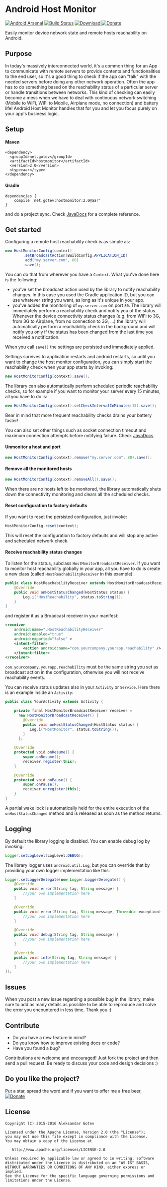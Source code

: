 Android Host Monitor
====================

[![Android Arsenal](https://img.shields.io/badge/Android%20Arsenal-Android%20Host%20Monitor-brightgreen.svg?style=flat)](http://android-arsenal.com/details/1/2626) [![Build Status](https://travis-ci.org/gotev/android-host-monitor.svg?branch=master)](https://travis-ci.org/gotev/android-host-monitor) [ ![Download](https://api.bintray.com/packages/gotev/maven/android-host-monitor/images/download.svg) ](https://bintray.com/gotev/maven/android-host-monitor/_latestVersion) [![Donate](https://www.paypalobjects.com/en_US/i/btn/btn_donate_SM.gif)](https://www.paypal.com/cgi-bin/webscr?cmd=_donations&business=alexgotev%40gmail%2ecom&lc=US&item_name=Android%20Upload%20Service&item_number=AndroidHostMonitor&currency_code=EUR&bn=PP%2dDonationsBF%3abtn_donate_SM%2egif%3aNonHosted)

Easily monitor device network state and remote hosts reachability on Android.

## Purpose
In today's massively interconnected world, it's a common thing for an App to communicate with remote servers to provide contents and functionalities to the end user, so it's a good thing to check if the app can "talk" with the needed servers before doing any other network operation. Often the app has to do something based on the reachability status of a particular server or handle transitions between networks. This kind of checking can easily become a mess when we have to deal with continuous network switching (Mobile to WiFi, WiFi to Mobile, Airplane mode, no connection) and battery life! Android Host Monitor handles that for you and let you focus purely on your app's business logic.

## Setup <a name="setup"></a>
#### Maven

```
<dependency>
  <groupId>net.gotev</groupId>
  <artifactId>hostmonitor</artifactId>
  <version>2.0</version>
  <type>aar</type>
</dependency>
```

#### Gradle

```
dependencies {
    compile 'net.gotev:hostmonitor:2.0@aar'
}
```
and do a project sync. Check [JavaDocs](http://gotev.github.io/android-host-monitor/javadoc/) for a complete reference.

## Get started
Configuring a remote host reachability check is as simple as:
```java
new HostMonitorConfig(context)
        .setBroadcastAction(BuildConfig.APPLICATION_ID)
        .add("my.server.com", 80)
        .save();
```
You can do that from wherever you have a `Context`. What you've done here is the following:
* you've set the broadcast action used by the library to notify reachability changes. In this case you used the Gradle application ID, but you can use whatever string you want, as long as it's unique in your app.
* you've added the monitoring of `my.server.com` on port `80`. The library will immediately perform a reachability check and notify you of the status. Whenever the device connectivity status changes (e.g. from WiFi to 3G, from 3G to Airplane, from no connection to 3G, ...) the library will automatically perform a reachability check in the background and will notify you only if the status has been changed from the last time you received a notification.

When you call `save()` the settings are persisted and immediately applied.

Settings survives to application restarts and android restarts, so until you want to change the host monitor configuration, you can simply start the reachability check when your app starts by invoking:
```java
new HostMonitorConfig(context).save();
```

The library can also automatically perform scheduled periodic reachability checks, so for example if you want to monitor your server every 15 minutes, all you have to do is:
```java
new HostMonitorConfig(context).setCheckIntervalInMinutes(15).save();
```
Bear in mind that more frequent reachability checks drains your battery faster!

You can also set other things such as socket connection timeout and maximum connection attempts before notifying failure. Check [JavaDocs](http://gotev.github.io/android-host-monitor/javadoc/).

#### Unmonitor a host and port
```java
new HostMonitorConfig(context).remove("my.server.com", 80).save();
```

#### Remove all the monitored hosts
```java
new HostMonitorConfig(context).removeAll().save();
```
When there are no hosts left to be monitored, the library automatically shuts down the connectivity monitoring and clears all the scheduled checks.

#### Reset configuration to factory defaults
If you want to reset the persisted configuration, just invoke:
```java
HostMonitorConfig.reset(context);
```
This will reset the configuration to factory defaults and will stop any active and scheduled network check.

#### Receive reachability status changes <a name="receive-status"></a>
To listen for the status, subclass `HostMonitorBroadcastReceiver`.
If you want to monitor host reachability globally in your app, all you have to do is create a new class (called `HostReachabilityReceiver` in this example):

```java
public class HostReachabilityReceiver extends HostMonitorBroadcastReceiver {
    @Override
    public void onHostStatusChanged(HostStatus status) {
        Log.i("HostReachability", status.toString());
    }
}
```

and register it as a Broadcast receiver in your manifest:

```xml
<receiver
    android:name=".HostReachabilityReceiver"
    android:enabled="true"
    android:exported="false" >
    <intent-filter>
        <action android:name="com.yourcompany.yourapp.reachability" />
    </intent-filter>
</receiver>
```

`com.yourcompany.yourapp.reachability` must be the same string you set as broadcast action in the configuration, otherwise you will not receive reachability events.

You can receive status updates also in your `Activity` or `Service`. Here there is an example inside an `Activity`:

```java
public class YourActivity extends Activity {

    private final HostMonitorBroadcastReceiver receiver =
      new HostMonitorBroadcastReceiver() {
        @Override
        public void onHostStatusChanged(HostStatus status) {
           Log.i("HostMonitor", status.toString());
        }
      };

    @Override
    protected void onResume() {
        super.onResume();
        receiver.register(this);
    }

    @Override
    protected void onPause() {
        super.onPause();
        receiver.unregister(this);
    }
}
```
A partial wake lock is automatically held for the entire execution of the `onHostStatusChanged` method and is released as soon as the method returns.


## Logging <a name="logging"></a>
By default the library logging is disabled. You can enable debug log by invoking:
```java
Logger.setLogLevel(LogLevel.DEBUG);
```

The library logger uses `android.util.Log`, but you can override that by providing your own logger implementation like this:
```java
Logger.setLoggerDelegate(new Logger.LoggerDelegate() {
    @Override
    public void error(String tag, String message) {
        //your own implementation here
    }

    @Override
    public void error(String tag, String message, Throwable exception) {
        //your own implementation here
    }

    @Override
    public void debug(String tag, String message) {
        //your own implementation here
    }

    @Override
    public void info(String tag, String message) {
        //your own implementation here
    }
});
```

## Issues
When you post a new issue regarding a possible bug in the library, make sure to add as many details as possible to be able to reproduce and solve the error you encountered in less time. Thank you :)

## Contribute <a name="contribute"></a>
* Do you have a new feature in mind?
* Do you know how to improve existing docs or code?
* Have you found a bug?

Contributions are welcome and encouraged! Just fork the project and then send a pull request. Be ready to discuss your code and design decisions :)

## Do you like the project? <a name="donate"></a>
Put a star, spread the word and if you want to offer me a free beer, [![Donate](https://www.paypalobjects.com/en_US/i/btn/btn_donate_SM.gif)](https://www.paypal.com/cgi-bin/webscr?cmd=_donations&business=alexgotev%40gmail%2ecom&lc=US&item_name=Android%20Upload%20Service&item_number=AndroidHostMonitor&currency_code=EUR&bn=PP%2dDonationsBF%3abtn_donate_SM%2egif%3aNonHosted)

## License <a name="license"></a>

    Copyright (C) 2015-2016 Aleksandar Gotev

    Licensed under the Apache License, Version 2.0 (the "License");
    you may not use this file except in compliance with the License.
    You may obtain a copy of the License at

       http://www.apache.org/licenses/LICENSE-2.0

    Unless required by applicable law or agreed to in writing, software
    distributed under the License is distributed on an "AS IS" BASIS,
    WITHOUT WARRANTIES OR CONDITIONS OF ANY KIND, either express or implied.
    See the License for the specific language governing permissions and
    limitations under the License.
